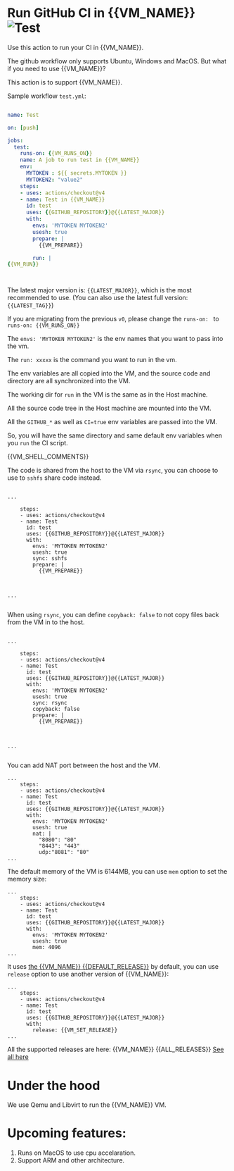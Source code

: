 # Run GitHub CI in {{VM_NAME}} ![Test](https://github.com/{{GITHUB_REPOSITORY}}/workflows/Test/badge.svg)

Use this action to run your CI in {{VM_NAME}}.

The github workflow only supports Ubuntu, Windows and MacOS. But what if you need to use {{VM_NAME}}?

This action is to support {{VM_NAME}}.


Sample workflow `test.yml`:

```yml

name: Test

on: [push]

jobs:
  test:
    runs-on: {{VM_RUNS_ON}}
    name: A job to run test in {{VM_NAME}}
    env:
      MYTOKEN : ${{ secrets.MYTOKEN }}
      MYTOKEN2: "value2"
    steps:
    - uses: actions/checkout@v4
    - name: Test in {{VM_NAME}}
      id: test
      uses: {{GITHUB_REPOSITORY}}@{{LATEST_MAJOR}}
      with:
        envs: 'MYTOKEN MYTOKEN2'
        usesh: true
        prepare: |
          {{VM_PREPARE}}

        run: |
{{VM_RUN}}




```


The latest major version is: `{{LATEST_MAJOR}}`, which is the most recommended to use. (You can also use the latest full version: `{{LATEST_TAG}}`)  


If you are migrating from the previous `v0`, please change the `runs-on: ` to `runs-on: {{VM_RUNS_ON}}`


The `envs: 'MYTOKEN MYTOKEN2'` is the env names that you want to pass into the vm.

The `run: xxxxx`  is the command you want to run in the vm.

The env variables are all copied into the VM, and the source code and directory are all synchronized into the VM.

The working dir for `run` in the VM is the same as in the Host machine.

All the source code tree in the Host machine are mounted into the VM.

All the `GITHUB_*` as well as `CI=true` env variables are passed into the VM.

So, you will have the same directory and same default env variables when you `run` the CI script.

{{VM_SHELL_COMMENTS}}

The code is shared from the host to the VM via `rsync`, you can choose to use to `sshfs` share code instead.


```

...

    steps:
    - uses: actions/checkout@v4
    - name: Test
      id: test
      uses: {{GITHUB_REPOSITORY}}@{{LATEST_MAJOR}}
      with:
        envs: 'MYTOKEN MYTOKEN2'
        usesh: true
        sync: sshfs
        prepare: |
          {{VM_PREPARE}}



...


```


When using `rsync`,  you can define `copyback: false` to not copy files back from the VM in to the host.


```

...

    steps:
    - uses: actions/checkout@v4
    - name: Test
      id: test
      uses: {{GITHUB_REPOSITORY}}@{{LATEST_MAJOR}}
      with:
        envs: 'MYTOKEN MYTOKEN2'
        usesh: true
        sync: rsync
        copyback: false
        prepare: |
          {{VM_PREPARE}}



...


```



You can add NAT port between the host and the VM.

```
...
    steps:
    - uses: actions/checkout@v4
    - name: Test
      id: test
      uses: {{GITHUB_REPOSITORY}}@{{LATEST_MAJOR}}
      with:
        envs: 'MYTOKEN MYTOKEN2'
        usesh: true
        nat: |
          "8080": "80"
          "8443": "443"
          udp:"8081": "80"
...
```


The default memory of the VM is 6144MB, you can use `mem` option to set the memory size:

```
...
    steps:
    - uses: actions/checkout@v4
    - name: Test
      id: test
      uses: {{GITHUB_REPOSITORY}}@{{LATEST_MAJOR}}
      with:
        envs: 'MYTOKEN MYTOKEN2'
        usesh: true
        mem: 4096
...
```



It uses [the {{VM_NAME}} {{DEFAULT_RELEASE}}](conf/default.release.conf) by default, you can use `release` option to use another version of {{VM_NAME}}:

```
...
    steps:
    - uses: actions/checkout@v4
    - name: Test
      id: test
      uses: {{GITHUB_REPOSITORY}}@{{LATEST_MAJOR}}
      with:
        release: {{VM_SET_RELEASE}}
...
```

All the supported releases are here: {{VM_NAME}}  {{ALL_RELEASES}} [See all here](conf)


# Under the hood

We use Qemu and Libvirt to run the {{VM_NAME}} VM.




# Upcoming features:

1. Runs on MacOS to use cpu accelaration.
2. Support ARM and other architecture.




